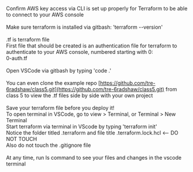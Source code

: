 Confirm AWS key access via CLI is set up properly for Terraform to be able to connect to your AWS console  
   
Make sure terraform is installed via gitbash: 'terraform --version'  
   
.tf is terraform file  
First file that should be created is an authentication file for terraform to authenticate to your AWS console, numbered starting with 0:  
0-auth.tf  
   
Open VSCode via gitbash by typing 'code .'  
   
You can even clone the example repo [https://github.com/tre-6radshaw/class5.git](https://github.com/tre-6radshaw/class5.git) from class 5 to view the .tf files side by side with your own project  
   
Save your terraform file before you deploy it!  
To open terminal in VSCode, go to view > Terminal, or Terminal > New Terminal  
Start terraform via terminal in VScode by typing 'terraform init'  
Notice the folder titled .terraform and file title .terraform.lock.hcl <-- DO NOT TOUCH  
Also do not touch the .gitignore file  
   
At any time, run ls command to see your files and changes in the vscode terminal